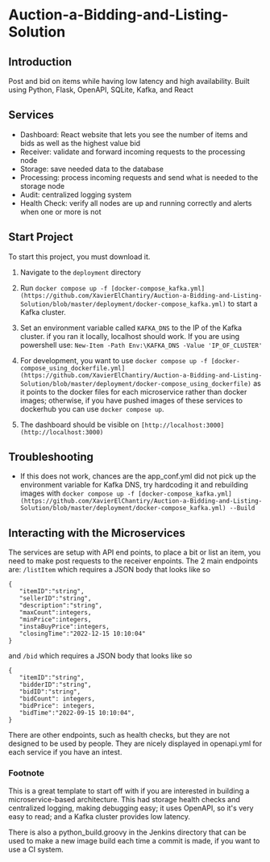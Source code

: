 # Auction-a-Bidding-and-Listing-Solution


## Introduction
Post and bid on items while having low latency and high availability. Built using Python, Flask, OpenAPI, SQLite, Kafka, and React

## Services
- Dashboard: React website that lets you see the number of items and bids as well as the highest value bid
- Receiver: validate and forward incoming requests to the processing node
- Storage: save needed data to the database
- Processing: process incoming requests and send what is needed to the storage node
- Audit: centralized logging system
- Health Check: verify all nodes are up and running correctly and alerts when one or more is not

## Start Project
To start this project, you must download it.
1. Navigate to the `deployment` directory

2. Run `docker compose up -f [docker-compose_kafka.yml](https://github.com/XavierElChantiry/Auction-a-Bidding-and-Listing-Solution/blob/master/deployment/docker-compose_kafka.yml)` to start a Kafka cluster.

3. Set an environment variable called `KAFKA_DNS` to the IP of the Kafka cluster. if you ran it locally, localhost should work. If you are using powershell use: `New-Item -Path Env:\KAFKA_DNS -Value 'IP_OF_CLUSTER'`

4. For development, you want to use `docker compose up -f [docker-compose_using_dockerfile.yml](https://github.com/XavierElChantiry/Auction-a-Bidding-and-Listing-Solution/blob/master/deployment/docker-compose_using_dockerfile)` as it points to the docker files for each microservice rather than docker images; otherwise, if you have pushed images of these services to dockerhub you can use `docker compose up`.

5. The dashboard should be visible on `[http://localhost:3000](http://localhost:3000)`

## Troubleshooting
- If this does not work, chances are the app_conf.yml did not pick up the environment variable for Kafka DNS, try hardcoding it and rebuilding images with `docker compose up -f [docker-compose_kafka.yml](https://github.com/XavierElChantiry/Auction-a-Bidding-and-Listing-Solution/blob/master/deployment/docker-compose_kafka.yml) --Build`

## Interacting with the Microservices
The services are setup with API end points, to place a bit or list an item, you need to make post requests to the receiver enpoints. The 2 main endpoints are:
`/listItem` which requires a JSON body that looks like so
```
{
   "itemID":"string",
   "sellerID":"string",
   "description":"string",
   "maxCount":integers,
   "minPrice":integers,
   "instaBuyPrice":integers,
   "closingTime":"2022-12-15 10:10:04"
}
```
and `/bid` which requires a JSON body that looks like so
```
{
   "itemID":"string",
   "bidderID":"string",
   "bidID":"string",
   "bidCount": integers,
   "bidPrice": integers,
   "bidTime":"2022-09-15 10:10:04",
}
```

There are other endpoints, such as health checks, but they are not designed to be used by people. They are nicely displayed in openapi.yml for each service if you have an intest.

### Footnote
This is a great template to start off with if you are interested in building a microservice-based architecture. This had storage health checks and centralized logging, making debugging easy; it uses OpenAPI, so it's very easy to read; and a Kafka cluster provides low latency.

There is also a python_build.groovy in the Jenkins directory that can be used to make a new image build each time a commit is made, if you want to use a CI system.
